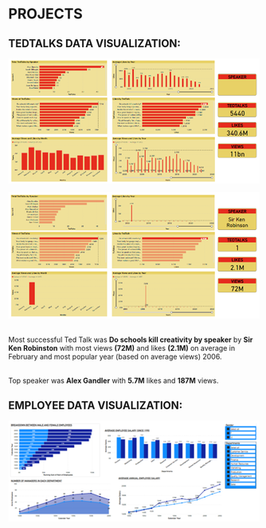 # PROJECTS
## TEDTALKS DATA VISUALIZATION:
![Dashboard_screenshot](Screenshots/ss1.PNG)

![Dashboard_screenshot](Screenshots/ss2.PNG)

<br> Most successful Ted Talk was **Do schools kill creativity by speaker** by **Sir Ken Robinston** with most views **(72M)** and likes **(2.1M)** on average in February and most popular year (based on average views) 2006.  

<br> Top speaker was **Alex Gandler** with **5.7M** likes and **187M** views.

## EMPLOYEE DATA VISUALIZATION:
![Dashboard_screenshot](Screenshots/ss3.PNG)